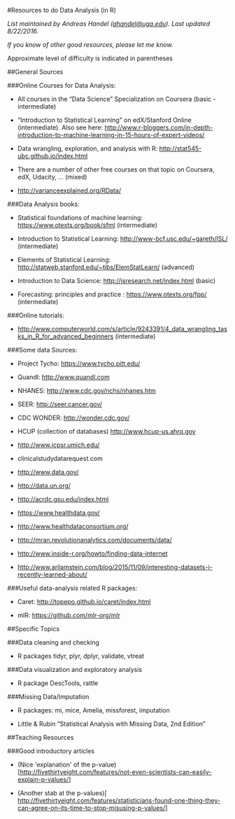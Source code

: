 #Resources to do Data Analysis (in R)

*List maintained by Andreas Handel (ahandel@uga.edu). Last updated 8/22/2016.*

*If you know of other good resources, please let me know.*

Approximate level of difficulty is indicated in parentheses

##General Sources

###Online Courses for Data Analysis:

-   All courses in the “Data Science” Specialization on Coursera
    (basic - intermediate)

-   “Introduction to Statistical Learning” on edX/Stanford
    Online (intermediate). Also see here:
    <http://www.r-bloggers.com/in-depth-introduction-to-machine-learning-in-15-hours-of-expert-videos/>

-   Data wrangling, exploration, and analysis with R:
    <http://stat545-ubc.github.io/index.html>

-   There are a number of other free courses on that topic on Coursera,
    edX, Udacity, … (mixed)

-   http://varianceexplained.org/RData/



###Data Analysis books:

-   Statistical foundations of machine learning:
    <https://www.otexts.org/book/sfml> (intermediate)

-   Introduction to Statistical Learning:
    <http://www-bcf.usc.edu/~gareth/ISL/> (intermediate)

-   Elements of Statistical Learning:
    <http://statweb.stanford.edu/~tibs/ElemStatLearn/> (advanced)

-   Introduction to Data Science:
    <http://jsresearch.net/index.html> (basic)

-   Forecasting: principles and practice :
    <https://www.otexts.org/fpp/> (intermediate)

###Online tutorials:

-   <http://www.computerworld.com/s/article/9243391/4_data_wrangling_tasks_in_R_for_advanced_beginners> (intermediate)

###Some data Sources:

-   Project Tycho: https://www.tycho.pitt.edu/

-   Quandl: http://www.quandl.com

-   NHANES: http://www.cdc.gov/nchs/nhanes.htm

-   SEER: http://seer.cancer.gov/

-   CDC WONDER: http://wonder.cdc.gov/

-   HCUP (collection of databases) http://www.hcup-us.ahrq.gov

-   http://www.icpsr.umich.edu/

-   clinicalstudydatarequest.com

-   <http://www.data.gov/>

-   <http://data.un.org/>

-   http://acrdc.gsu.edu/index.html

-   <https://www.healthdata.gov/>

-   <http://www.healthdataconsortium.org/>

-   <http://mran.revolutionanalytics.com/documents/data/>

-   <http://www.inside-r.org/howto/finding-data-internet>

-   http://www.arilamstein.com/blog/2015/11/09/interesting-datasets-i-recently-learned-about/

###Useful data-analysis related R packages:

-   Caret: http://topepo.github.io/caret/index.html

-   mlR: https://github.com/mlr-org/mlr



##Specific Topics

###Data cleaning and checking

-   R packages tidyr, plyr, dplyr, validate, vtreat



###Data visualization and exploratory analysis

-   R package DescTools, rattle


###Missing Data/Imputation

-   R packages: mi, mice, Amelia, missforest, imputation

-   Little & Rubin “Statistical Analysis with Missing Data, 2nd Edition”


##Teaching Resources

###Good introductory articles


- (Nice 'explanation' of the p-value)[http://fivethirtyeight.com/features/not-even-scientists-can-easily-explain-p-values/]

- (Another stab at the p-values)[ http://fivethirtyeight.com/features/statisticians-found-one-thing-they-can-agree-on-its-time-to-stop-misusing-p-values/]




